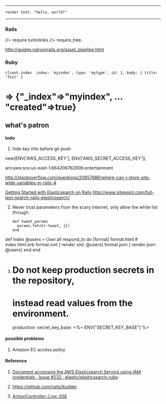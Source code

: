   <meta charset="utf-8">
  <meta http-equiv="X-UA-Compatible" content="IE=edge">
  <meta name="viewport" content="width=device-width, initial-scale=1">
  <!-- The above 3 meta tags *must* come first in the head; any other head content must come *after* these tags -->
  <meta name="description" content="">
  <meta name="author" content="">
  <!--link rel="icon" href="../../favicon.ico"-->


  <!-- Custom styles for this template -->
  <link href="static/css/dashboard.css" rel="stylesheet">

<!--script>window.jQuery || document.write('<script src="../../assets/js/vendor/jquery.min.js"><\/script>')</script-->
<script src="static/js/bootstrap.min.js"></script>

---

    render text: "hello, world!"

---


### Rails

//= require turbolinks
//= require_tree .

http://guides.rubyonrails.org/asset_pipeline.html

### Ruby

    client.index  index: 'myindex', type: 'mytype', id: 1, body: { title: 'Test' }
# => {"_index"=>"myindex", ... "created"=>true}

what's patron
---

#### todo

1. hide key info before git push

new(ENV['AWS_ACCESS_KEY'], ENV['AWS_SECRET_ACCESS_KEY']),

arn:aws:sns:us-east-1:664206762806:entertainment

http://stackoverflow.com/questions/20857886/where-can-i-store-site-wide-variables-in-rails-4


[Getting Started with Elasticsearch on Rails](http://www.codinginthecrease.com/news_article/show/409843?referrer_id=948927)
http://www.sitepoint.com/full-text-search-rails-elasticsearch/

2. Never trust parameters from the scary internet, only allow the white list through.

       def tweet_params
         params.fetch(:tweet, {})
       end

  def index
    @users = User.all
    respond_to do |format|
      format.html # index.html.erb
      format.xml  { render xml: @users}
      format.json { render json: @users}
    end
  end

3. # Do not keep production secrets in the repository,
   # instead read values from the environment.
   production:
     secret_key_base: <%= ENV["SECRET_KEY_BASE"] %>


#### possible problems

1. Amazon EC access policy


#### Reference

1. [Document accessing the AWS Elasticsearch Service using IAM credentials · Issue #232 · elastic/elasticsearch-ruby](https://github.com/elastic/elasticsearch-ruby/issues/232)

2. https://github.com/rails/jbuilder

3. [ActionController::Live::SSE](http://api.rubyonrails.org/classes/ActionController/Live/SSE.html)